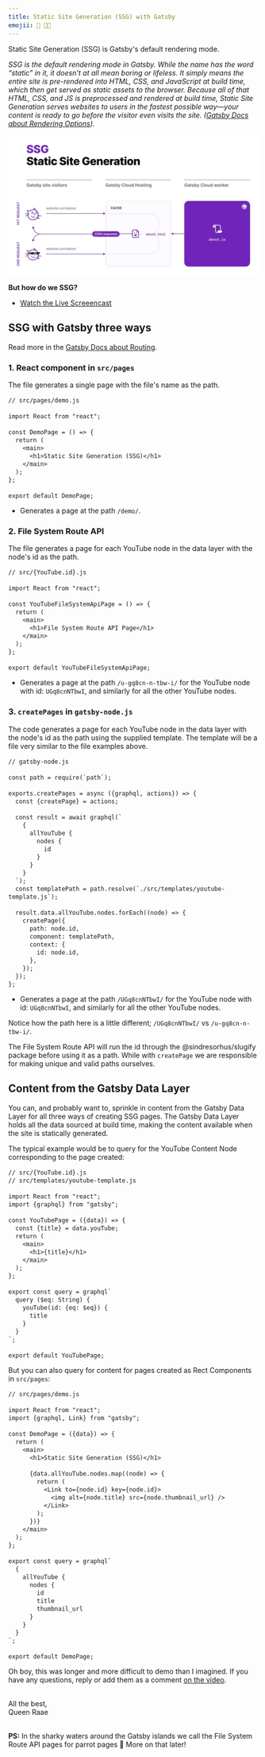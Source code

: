 ```yaml
---
title: Static Site Generation (SSG) with Gatsby
emojii: 🔴 👩‍🏫
---
```


Static Site Generation (SSG) is Gatsby's default rendering mode.

_SSG is the default rendering mode in Gatsby. While the name has the word “static” in it, it doesn’t at all mean boring or lifeless. It simply means the entire site is pre-rendered into HTML, CSS, and JavaScript at build time, which then get served as static assets to the browser. Because all of that HTML, CSS, and JS is preprocessed and rendered at build time, Static Site Generation serves websites to users in the fastest possible way—your content is ready to go before the visitor even visits the site. ([Gatsby Docs about Rendering Options](https://www.gatsbyjs.com/docs/conceptual/rendering-options/#static-site-generation-ssg))._

[![SSG Diagram](./ssg-diagram.jpg)](https://www.gatsbyjs.com/docs/conceptual/rendering-options/#static-site-generation-ssg)

**But how do we SSG?**

- [Watch the Live Screeencast](https://youtu.be/D_03KW4AkSk)

## SSG with Gatsby three ways

Read more in the [Gatsby Docs about Routing](https://www.gatsbyjs.com/docs/reference/routing/creating-routes/).

### 1. React component in `src/pages`

The file generates a single page with the file's name as the path.

```
// src/pages/demo.js

import React from "react";

const DemoPage = () => {
  return (
    <main>
      <h1>Static Site Generation (SSG)</h1>
    </main>
  );
};

export default DemoPage;
```

- Generates a page at the path `/demo/`.

### 2. File System Route API

The file generates a page for each YouTube node in the data layer with the node's id as the path.

```
// src/{YouTube.id}.js

import React from "react";

const YouTubeFileSystemApiPage = () => {
  return (
    <main>
      <h1>File System Route API Page</h1>
    </main>
  );
};

export default YouTubeFileSystemApiPage;
```

- Generates a page at the path `/u-gq8cn-n-tbw-i/` for the YouTube node with id: `UGq8cnNTbwI`, and similarly for all the other YouTube nodes.

### 3. `createPages` in `gatsby-node.js`

The code generates a page for each YouTube node in the data layer with the node's id as the path using the supplied template. The template will be a file very similar to the file examples above.

```
// gatsby-node.js

const path = require(`path`);

exports.createPages = async ({graphql, actions}) => {
  const {createPage} = actions;

  const result = await graphql(`
    {
      allYouTube {
        nodes {
          id
        }
      }
    }
  `);
  const templatePath = path.resolve(`./src/templates/youtube-template.js`);

  result.data.allYouTube.nodes.forEach((node) => {
    createPage({
      path: node.id,
      component: templatePath,
      context: {
        id: node.id,
      },
    });
  });
};
```

- Generates a page at the path `/UGq8cnNTbwI/` for the YouTube node with id: `UGq8cnNTbwI`, and similarly for all the other YouTube nodes.

Notice how the path here is a little different; `/UGq8cnNTbwI/` vs `/u-gq8cn-n-tbw-i/`.

The File System Route API will run the id through the @sindresorhus/slugify package before using it as a path. While with `createPage` we are responsible for making unique and valid paths ourselves.

## Content from the Gatsby Data Layer

You can, and probably want to, sprinkle in content from the Gatsby Data Layer for all three ways of creating SSG pages. The Gatsby Data Layer holds all the data sourced at build time, making the content available when the site is statically generated.

The typical example would be to query for the YouTube Content Node corresponding to the page created:

```
// src/{YouTube.id}.js
// src/templates/youtube-template.js

import React from "react";
import {graphql} from "gatsby";

const YouTubePage = ({data}) => {
  const {title} = data.youTube;
  return (
    <main>
      <h1>{title}</h1>
    </main>
  );
};

export const query = graphql`
  query ($eq: String) {
    youTube(id: {eq: $eq}) {
      title
    }
  }
`;

export default YouTubePage;
```

But you can also query for content for pages created as Rect Components in `src/pages`:

```
// src/pages/demo.js

import React from "react";
import {graphql, Link} from "gatsby";

const DemoPage = ({data}) => {
  return (
    <main>
      <h1>Static Site Generation (SSG)</h1>

      {data.allYouTube.nodes.map((node) => {
        return (
          <Link to={node.id} key={node.id}>
            <img alt={node.title} src={node.thumbnail_url} />
          </Link>
        );
      })}
    </main>
  );
};

export const query = graphql`
  {
    allYouTube {
      nodes {
        id
        title
        thumbnail_url
      }
    }
  }
`;

export default DemoPage;
```

Oh boy, this was longer and more difficult to demo than I imagined. If you have any questions, reply or add them as a comment [on the video](https://youtu.be/D_03KW4AkSk).

&nbsp;  
All the best,  
Queen Raae

&nbsp;  
**PS:** In the sharky waters around the Gatsby islands we call the File System Route API pages for parrot pages 🦜 More on that later!
